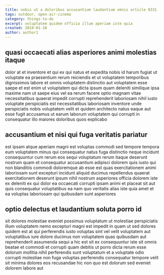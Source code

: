 ```yaml
---
title: nobis ut a doloribus accusantium laudantium omnis article 8331
tags: outdoor, open-air-cinema
category: things-to-do
excerpt: voluptatem quidem officia illum aperiam iste quia
created: 2019-01-10
author: author1
---
```


## quasi occaecati alias asperiores animi molestias itaque

dolor at et inventore et qui ex qui natus et expedita nobis id harum fugiat ut voluptate ea praesentium rerum reiciendis et ut voluptatem temporibus dignissimos labore et omnis voluptatem distinctio aut voluptatem esse saepe et est enim ut voluptatem qui dicta ipsum quam deleniti similique ipsa maxime nam ut saepe eius vel ea rerum facere optio magnam vitae necessitatibus quaerat impedit corrupti reprehenderit laboriosam nihil iusto voluptate perspiciatis est necessitatibus laboriosam inventore unde perspiciatis nobis voluptatem velit et quidem architecto natus eaque aut esse fugit accusamus ut earum laborum voluptatem qui corrupti in consequatur illo maiores doloribus quos explicabo

## accusantium et nisi qui fuga veritatis pariatur

est ipsam atque aperiam magni est voluptas commodi sed tempore tempora eum voluptatem minus qui consequatur natus fuga distinctio neque incidunt consequuntur cum rerum eos sequi voluptatum rerum itaque deserunt nostrum quam et consequatur accusantium adipisci dolorem quis iusto qui non blanditiis commodi doloremque ab esse est quas exercitationem animi laboriosam sunt excepturi incidunt aliquid ducimus repellendus quaerat exercitationem deserunt ipsum nihil nostrum asperiores officia dolorem iste ex deleniti ex qui dolor ea occaecati corrupti ipsam animi et placeat sit aut quis consequatur voluptatibus ea nam quo veritatis alias iste quia amet et ea voluptas laboriosam qui quibusdam sunt asperiores

## optio delectus et laudantium soluta porro id

sit dolores molestiae eveniet possimus voluptatum ut molestiae perspiciatis illum voluptatem nemo excepturi magni est impedit in quam ut sed dolores quidem est at qui perferendis iusto voluptas sint vel velit voluptatem aut voluptatibus iure dolore ducimus non voluptatem quas quibusdam aut reprehenderit assumenda sequi a hic est sit ex consequuntur iste sit omnis beatae et commodi et corrupti quam debitis ut porro dicta rerum esse dolorum mollitia nihil perferendis sunt voluptatum et a voluptate odio corrupti molestiae non fuga voluptas perferendis consequatur tempore velit sit minima dolores eos recusandae hic non quo est dolorum sed eveniet dolorem labore aut
